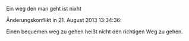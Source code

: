 <span style="color:#000ff;">Ein weg den man geht ist nixht</span>

<span style="color:#000ff;">Änderungskonflikt in 21. August 2013 13:34:36:</span>

<span style="color:#000ff;">Einen bequemen weg zu gehen heißt nicht den richtigen Weg zu gehen.</span>